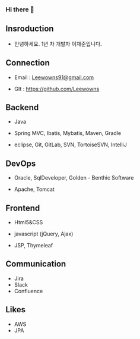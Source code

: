 ### Hi there 👋

<!--
**Leewowns/Leewowns** is a ✨ _special_ ✨ repository because its `README.md` (this file) appears on your GitHub profile.

Here are some ideas to get you started:

- 🔭 I’m currently working on ...
- 🌱 I’m currently learning ...
- 👯 I’m looking to collaborate on ...
- 🤔 I’m looking for help with ...
- 💬 Ask me about ...
- 📫 How to reach me: ...
- 😄 Pronouns: ...
- ⚡ Fun fact: ...
-->
## Insroduction

 *  안녕하세요. 1년 차 개발자 이재준입니다.
 


## Connection

 * Email : Leewowns91@gmail.com

 * GIt : https://github.com/Leewowns


## Backend

 * Java

 * Spring MVC, Ibatis, Mybatis, Maven, Gradle

 * eclipse, Git, GitLab, SVN, TortoiseSVN, IntelliJ


## DevOps

 * Oracle, SqlDeveloper, Golden - Benthic Software

 * Apache, Tomcat


## Frontend

 * Html5&CSS

 * javascript (jQuery, Ajax)

 * JSP, Thymeleaf


## Communication

 * Jira 
 * Slack 
 * Confluence

## Likes

* AWS
* JPA
